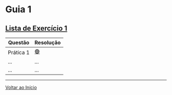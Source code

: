 # Guia 1
## [Lista de Exercício 1](/./assets/files/Lista_Exercicio_1__ED2.PDF)
| Questão  | Resolução |
| ------------- | ------------- |
| Prática 1 | [🟢](/questao_1.c)|
| ...  | ...  |
| ...  | ...  |

***
[Voltar ao Início](/./readme.md)
